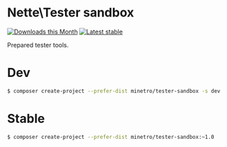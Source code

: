 # Nette\Tester sandbox

[![Downloads this Month](https://img.shields.io/packagist/dm/minetro/tester-sandbox.svg?style=flat-square)](https://packagist.org/packages/minetro/tester-sandbox)
[![Latest stable](https://img.shields.io/packagist/v/minetro/tester-sandbox.svg?style=flat-square)](https://packagist.org/packages/minetro/tester-sandbox)

Prepared tester tools.

# Dev
```sh
$ composer create-project --prefer-dist minetro/tester-sandbox -s dev
```

# Stable
```sh
$ composer create-project --prefer-dist minetro/tester-sandbox:~1.0 
```

